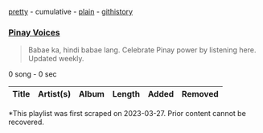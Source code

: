 [pretty](/playlists/pretty/37i9dQZF1DX7B4HyZbWHdY.md) - cumulative - [plain](/playlists/plain/37i9dQZF1DX7B4HyZbWHdY) - [githistory](https://github.githistory.xyz/mackorone/spotify-playlist-archive/blob/main/playlists/plain/37i9dQZF1DX7B4HyZbWHdY)

### [Pinay Voices](https://open.spotify.com/playlist/37i9dQZF1DX7B4HyZbWHdY)

> Babae ka, hindi babae lang\. Celebrate Pinay power by listening here\. Updated weekly.

0 song - 0 sec

| Title | Artist(s) | Album | Length | Added | Removed |
|---|---|---|---|---|---|

\*This playlist was first scraped on 2023-03-27. Prior content cannot be recovered.
